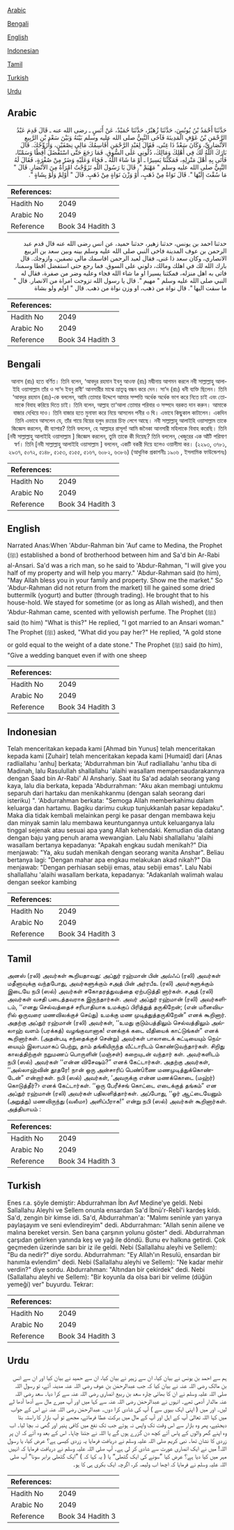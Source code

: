 [Arabic](#arabic)

[Bengali](#bengali)

[English](#english)

[Indonesian](#indonesian)

[Tamil](#tamil)

[Turkish](#turkish)

[Urdu](#urdu)

## Arabic


<div dir="rtl" lang="ar" style={{fontSize:'larger',backgroundColor:'#f8f9fa',padding:20}}>
حَدَّثَنَا أَحْمَدُ بْنُ يُونُسَ، حَدَّثَنَا زُهَيْرٌ، حَدَّثَنَا حُمَيْدٌ، عَنْ أَنَسٍ ـ رضى الله عنه ـ قَالَ قَدِمَ عَبْدُ الرَّحْمَنِ بْنُ عَوْفٍ الْمَدِينَةَ فَآخَى النَّبِيُّ صلى الله عليه وسلم بَيْنَهُ وَبَيْنَ سَعْدِ بْنِ الرَّبِيعِ الأَنْصَارِيِّ، وَكَانَ سَعْدٌ ذَا غِنًى، فَقَالَ لِعَبْدِ الرَّحْمَنِ أُقَاسِمُكَ مَالِي نِصْفَيْنِ، وَأُزَوِّجُكَ‏.‏ قَالَ بَارَكَ اللَّهُ لَكَ فِي أَهْلِكَ وَمَالِكَ، دُلُّونِي عَلَى السُّوقِ‏.‏ فَمَا رَجَعَ حَتَّى اسْتَفْضَلَ أَقِطًا وَسَمْنًا، فَأَتَى بِهِ أَهْلَ مَنْزِلِهِ، فَمَكَثْنَا يَسِيرًا ـ أَوْ مَا شَاءَ اللَّهُ ـ فَجَاءَ وَعَلَيْهِ وَضَرٌ مِنْ صُفْرَةٍ، فَقَالَ لَهُ النَّبِيُّ صلى الله عليه وسلم ‏"‏ مَهْيَمْ ‏"‏‏.‏ قَالَ يَا رَسُولَ اللَّهِ تَزَوَّجْتُ امْرَأَةً مِنَ الأَنْصَارِ‏.‏ قَالَ ‏"‏ مَا سُقْتَ إِلَيْهَا ‏"‏‏.‏ قَالَ نَوَاةً مِنْ ذَهَبٍ، أَوْ وَزْنَ نَوَاةٍ مِنْ ذَهَبٍ‏.‏ قَالَ ‏"‏ أَوْلِمْ وَلَوْ بِشَاةٍ ‏"‏‏.‏
</div>
<div style={{backgroundColor:'#f8f9fa',padding:20, marginBottom: 10}}><table> <thead> <tr> <th>References:</th> <th></th> </tr> </thead> <tbody><tr><td>Hadith No</td><td>2049</td></tr><tr><td>Arabic No</td><td>2049</td></tr><tr><td>Reference</td><td>Book 34 Hadith 3</td></tr></tbody></table></div>


<div dir="rtl" lang="ar" style={{fontSize:'larger',backgroundColor:'#f8f9fa',padding:20}}>
حدثنا احمد بن يونس، حدثنا زهير، حدثنا حميد، عن انس رضى الله عنه قال قدم عبد الرحمن بن عوف المدينة فاخى النبي صلى الله عليه وسلم بينه وبين سعد بن الربيع الانصاري، وكان سعد ذا غنى، فقال لعبد الرحمن اقاسمك مالي نصفين، وازوجك. قال بارك الله لك في اهلك ومالك، دلوني على السوق. فما رجع حتى استفضل اقطا وسمنا، فاتى به اهل منزله، فمكثنا يسيرا او ما شاء الله فجاء وعليه وضر من صفرة، فقال له النبي صلى الله عليه وسلم " مهيم ". قال يا رسول الله تزوجت امراة من الانصار. قال " ما سقت اليها ". قال نواة من ذهب، او وزن نواة من ذهب. قال " اولم ولو بشاة
</div>
<div style={{backgroundColor:'#f8f9fa',padding:20, marginBottom: 10}}><table> <thead> <tr> <th>References:</th> <th></th> </tr> </thead> <tbody><tr><td>Hadith No</td><td>2049</td></tr><tr><td>Arabic No</td><td>2049</td></tr><tr><td>Reference</td><td>Book 34 Hadith 3</td></tr></tbody></table></div>

## Bengali


<div dir="rtl" lang="bn" style={{fontSize:'larger',backgroundColor:'#f8f9fa',padding:20}}>
আনাস (রাঃ) হতে বর্ণিত। তিনি বলেন, ‘আবদুর রহমান ইবনু আওফ (রাঃ) মদ্বীনায় আগমন করলে নবী সাল্লাল্লাহু আলাইহি ওয়াসাল্লাম তাঁর ও সা‘দ ইবনু রাবী‘ আনসারীর মাঝে ভ্রাতৃত্ব বন্ধন করে দেন। সা‘দ (রাঃ) ধনী ব্যক্তি ছিলেন। তিনি ‘আবদুর রহমান (রাঃ)-কে বললেন, আমি তোমার উদ্দেশে আমার সম্পত্তি অর্ধেক অর্ধেক ভাগ করে নিতে চাই এবং তোমাকে বিবাহ করিয়ে দিতে চাই। তিনি বলেন, আল্লাহ তা‘আলা তোমার পরিবার ও সম্পদে বরকত দান করুন। আমাকে বাজার দেখিয়ে দাও। তিনি বাজার হতে মুনাফা করে নিয়ে আসলেন পনীর ও ঘি। এভাবে কিছুকাল কাটালেন। একদিন তিনি এভাবে আসলেন যে, তাঁর গায়ে বিয়ের হলুদ রংয়ের চিহ্ন লেগে আছে। নবী সাল্লাল্লাহু আলাইহি ওয়াসাল্লাম তাকে জিজ্ঞেস করলেন, কী ব্যাপার? তিনি বললেন, হে আল্লাহর রাসূল! আমি জনৈকা আনসারী মহিলাকে বিবাহ করেছি। তিনি [নবী সাল্লাল্লাহু আলাইহি ওয়াসাল্লাম ] জিজ্ঞেস করলেন, তুমি তাকে কী দিয়েছ? তিনি বললেন, খেজুরের এক আঁটি পরিমাণ স্বর্ণ। তিনি [নবী সাল্লাল্লাহু আলাইহি ওয়াসাল্লাম ] বললেন, একটি বকরী দিয়ে হলেও ওয়ালীমা কর। (২২৯৩, ৩৭৮১, ২৯৩৭, ৫০৭২, ৫১৪৮, ৫১৫৩, ৫১৫৫, ৫১৬৭, ৬০৮২, ৬৩৮৬) (আধুনিক প্রকাশনীঃ ১৯০৬ , ইসলামিক ফাউন্ডেশনঃ)
</div>
<div style={{backgroundColor:'#f8f9fa',padding:20, marginBottom: 10}}><table> <thead> <tr> <th>References:</th> <th></th> </tr> </thead> <tbody><tr><td>Hadith No</td><td>2049</td></tr><tr><td>Arabic No</td><td>2049</td></tr><tr><td>Reference</td><td>Book 34 Hadith 3</td></tr></tbody></table></div>

## English


<div dir="ltr" lang="en" style={{fontSize:'larger',backgroundColor:'#f8f9fa',padding:20}}>
Narrated Anas:When 'Abdur-Rahman bin 'Auf came to Medina, the Prophet (ﷺ) established a bond of brotherhood between him and Sa'd bin Ar-Rabi al-Ansari. Sa'd was a rich man, so he said to 'Abdur-Rahman, "I will give you half of my property and will help you marry." 'Abdur-Rahman said (to him), "May Allah bless you in your family and property. Show me the market." So 'Abdur-Rahman did not return from the market) till he gained some dried buttermilk (yogurt) and butter (through trading). He brought that to his house-hold. We stayed for sometime (or as long as Allah wished), and then 'Abdur-Rahman came, scented with yellowish perfume. The Prophet (ﷺ) said (to him) "What is this?" He replied, "I got married to an Ansari woman." The Prophet (ﷺ) asked, "What did you pay her?" He replied, "A gold stone or gold equal to the weight of a date stone." The Prophet (ﷺ) said (to him), "Give a wedding banquet even if with one sheep
</div>
<div style={{backgroundColor:'#f8f9fa',padding:20, marginBottom: 10}}><table> <thead> <tr> <th>References:</th> <th></th> </tr> </thead> <tbody><tr><td>Hadith No</td><td>2049</td></tr><tr><td>Arabic No</td><td>2049</td></tr><tr><td>Reference</td><td>Book 34 Hadith 3</td></tr></tbody></table></div>

## Indonesian


<div dir="ltr" lang="id" style={{fontSize:'larger',backgroundColor:'#f8f9fa',padding:20}}>
Telah menceritakan kepada kami [Ahmad bin Yunus] telah menceritakan kepada kami [Zuhair] telah menceritakan kepada kami [Humaid] dari [Anas radliallahu 'anhu] berkata; 'Abdurrahman bin 'Auf radliallahu 'anhu tiba di Madinah, lalu Rasulullah shallallahu 'alaihi wasallam mempersaudarakannya dengan Saad bin Ar-Rabi' Al Anshariy. Saat itu Sa'ad adalah seorang yang kaya, lalu dia berkata, kepada 'Abdurrahman: "Aku akan membagi untukmu separuh dari hartaku dan menikahkanmu (dengan salah seorang dari isteriku) ". 'Abdurrahman berkata: "Semoga Allah memberkahimu dalam keluarga dan hartamu. Bagiku darimu cukup tunjukkanlah pasar kepadaku". Maka dia tidak kembali melainkan pergi ke pasar dengan membawa keju dan minyak samin lalu membawa keuntungannya untuk keluarganya lalu tinggal sejenak atau sesuai apa yang Allah kehendaki. Kemudian dia datang dengan baju yang penuh arama wewangian. Lalu Nabi shallallahu 'alaihi wasallam bertanya kepadanya: "Apakah engkau sudah menikah?" Dia menjawab: "Ya, aku sudah menikah dengan seorang wanita Anshar". Beliau bertanya lagi: "Dengan mahar apa engkau melakukan akad nikah?" Dia menjawab: "Dengan perhiasan sebiji emas, atau sebiji emas". Lalu Nabi shallallahu 'alaihi wasallam berkata, kepadanya: "Adakanlah walimah walau dengan seekor kambing
</div>
<div style={{backgroundColor:'#f8f9fa',padding:20, marginBottom: 10}}><table> <thead> <tr> <th>References:</th> <th></th> </tr> </thead> <tbody><tr><td>Hadith No</td><td>2049</td></tr><tr><td>Arabic No</td><td>2049</td></tr><tr><td>Reference</td><td>Book 34 Hadith 3</td></tr></tbody></table></div>

## Tamil


<div dir="ltr" lang="ta" style={{fontSize:'larger',backgroundColor:'#f8f9fa',padding:20}}>
அனஸ் (ரலி) அவர்கள் கூறியதாவது: அப்துர் ரஹ்மான் பின் அவ்ஃப் (ரலி) அவர்கள் மதீனாவுக்கு வந்தபோது, அவர்களுக்கும் சஅத் பின் அர்ரபீஉ (ரலி) அவர்களுக்கும் இடையே நபி (ஸல்) அவர்கள் சகோதரத்துவத்தை ஏற்படுத்தி னார்கள். சஅத் (ரலி) அவர்கள் வசதி படைத்தவராக இருந்தார்கள். அவர் அப்துர் ரஹ்மான் (ரலி) அவர்களிடம், ‘‘எனது செல்வத்தைச் சரிபாதியாக உமக்குப் பிரித்துத் தருகிறேன்; (என் மனைவியரில் ஒருவரை மணவிலக்குச் செய்து) உமக்கு மண முடித்துத்தருகிறேன்” எனக் கூறினார். அதற்கு அப்துர் ரஹ்மான் (ரலி) அவர்கள், ‘‘உமது குடும்பத்திலும் செல்வத்திலும் அல்லாஹ் வளம் (பரக்கத்) வழங்குவானாக! எனக்குக் கடை வீதியைக் காட்டுங்கள்” எனக் கூறினார்கள். (அதன்படி சந்தைக்குச் சென்று) அவர்கள் பாலாடைக் கட்டியையும் நெய்யையும் இலாபமாகப் பெற்று, தாம் தங்கியிருந்த வீட்டாரிடம் கொண்டுவந்தார்கள். சிறிது காலத்திற்குள் நறுமணப் பொருளின் (மஞ்சள்) கறையுடன் வந்தார் கள். அவர்களிடம் நபி (ஸல்) அவர்கள் ‘‘என்ன விசேஷம்?” எனக் கேட்டார்கள். அதற்கு அவர்கள், ‘‘அல்லாஹ்வின் தூதரே! நான் ஒரு அன்சாரிப் பெண்ûணை மணமுடித்துக்கொண்டேன்” என்றார்கள். நபி (ஸல்) அவர்கள், ‘அவருக்கு என்ன மணக்கொடை (மஹ்ர்) கொடுத்தீர்?› எனக் கேட்டார்கள். ‘‘ஒரு பேரீச்சங் கொட்டை எடைக்குத் தங்கம்” என அப்துர் ரஹ்மான் (ரலி) அவர்கள் பதிலளித்தார்கள். அப்போது, ‘‘ஓர் ஆட்டையேனும் (அறுத்து) மணவிருந்து (வலீமா) அளிப்பீராக!” என்று நபி (ஸல்) அவர்கள் கூறினார்கள். அத்தியாயம் :
</div>
<div style={{backgroundColor:'#f8f9fa',padding:20, marginBottom: 10}}><table> <thead> <tr> <th>References:</th> <th></th> </tr> </thead> <tbody><tr><td>Hadith No</td><td>2049</td></tr><tr><td>Arabic No</td><td>2049</td></tr><tr><td>Reference</td><td>Book 34 Hadith 3</td></tr></tbody></table></div>

## Turkish


<div dir="ltr" lang="tr" style={{fontSize:'larger',backgroundColor:'#f8f9fa',padding:20}}>
Enes r.a. şöyle demiştir: Abdurrahman İbn Avf Medine'ye geldi. Nebi Sallallahu Aleyhi ve Sellem onunla ensardan Sa'd İbnü'r-Rebî'i kardeş kıldı. Sa'd, zengin bir kimse idi. Sa'd, Abdurrahman'a: "Malımı seninle yarı yarıya paylaşayım ve seni ev­lendireyim" dedi. Abdurrahman: "Allah senin ailene ve malına bereket versin. Sen bana çar­şının yolunu göster" dedi. Abdurrahman çarşıdan gelirken yanında keş ve yağ ile döndü. Bunu ev halkına getirdi. Çok geçmeden üzerinde sarı bir iz ile geldi. Nebi (Sallallahu aleyhi ve Sellem): "Bu da nedir?" diye sordu. Abdurrahman: "Ey Allah'ın Resulü, ensardan bir hanımla evlendim" dedi. Nebi (Sallallahu aleyhi ve Sellem): "Ne kadar mehir verdin?" diye sordu. Abdurrahman: "Altından bir çekirdek" dedi. Nebi (Sallallahu aleyhi ve Sellem): "Bir koyunla da olsa bari bir velime (düğün yemeği) ver" buyurdu. Tekrar:
</div>
<div style={{backgroundColor:'#f8f9fa',padding:20, marginBottom: 10}}><table> <thead> <tr> <th>References:</th> <th></th> </tr> </thead> <tbody><tr><td>Hadith No</td><td>2049</td></tr><tr><td>Arabic No</td><td>2049</td></tr><tr><td>Reference</td><td>Book 34 Hadith 3</td></tr></tbody></table></div>

## Urdu


<div dir="rtl" lang="ur" style={{fontSize:'larger',backgroundColor:'#f8f9fa',padding:20}}>
ہم سے احمد بن یونس نے بیان کیا، ان سے زہیر نے بیان کیا، ان سے حمید نے بیان کیا اور ان سے انس بن مالک رضی اللہ عنہ نے بیان کیا کہ جب عبدالرحمٰن بن عوف رضی اللہ عنہ مدینہ آئے، تو رسول اللہ صلی اللہ علیہ وسلم نے ان کا بھائی چارہ سعد بن ربیع انصاری رضی اللہ عنہ سے کرا دیا۔ سعد رضی اللہ عنہ مالدار آدمی تھے۔ انہوں نے عبدالرحمٰن رضی اللہ عنہ سے کہا میں اور آپ میرے مال سے آدھا آدھا لے لیں۔ اور میں ( اپنی ایک بیوی سے ) آپ کی شادی کرا دوں۔ عبدالرحمٰن رضی اللہ عنہ نے اس کے جواب میں کہا اللہ تعالیٰ آپ کے اہل اور آپ کے مال میں برکت عطا فرمائے، مجھے تو آپ بازار کا راستہ بتا دیجئیے، پھر وہ بازار سے اس وقت تک واپس نہ ہوئے جب تک نفع میں کافی پنیر اور گھی نہ بچا لیا۔ اب وہ اپنے گھر والوں کے پاس آئے کچھ دن گزرے ہوں گے یا اللہ نے جتنا چاہا۔ اس کے بعد وہ آئے کہ ان پر زردی کا نشان تھا۔ نبی کریم صلی اللہ علیہ وسلم نے دریافت فرمایا یہ زردی کیسی ہے؟ عرض کیا، یا رسول اللہ! میں نے ایک انصاری عورت سے شادی کر لی ہے۔ آپ صلی اللہ علیہ وسلم نے دریافت فرمایا کہ انہیں مہر میں کیا دیا ہے؟ عرض کیا ”سونے کی ایک گٹھلی“ یا ( یہ کہا کہ ) ”ایک گٹھلی برابر سونا“ آپ صلی اللہ علیہ وسلم نے فرمایا کہ اچھا اب ولیمہ کر، اگرچہ ایک بکری ہی کا ہو۔
</div>
<div style={{backgroundColor:'#f8f9fa',padding:20, marginBottom: 10}}><table> <thead> <tr> <th>References:</th> <th></th> </tr> </thead> <tbody><tr><td>Hadith No</td><td>2049</td></tr><tr><td>Arabic No</td><td>2049</td></tr><tr><td>Reference</td><td>Book 34 Hadith 3</td></tr></tbody></table></div>
